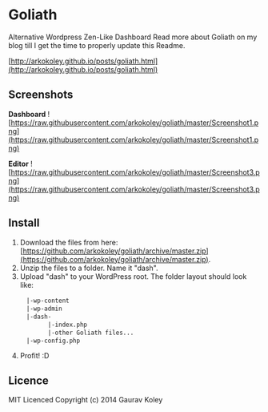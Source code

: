 Goliath
=======

Alternative Wordpress Zen-Like Dashboard
Read more about Goliath on my blog till I get the time to properly update this Readme.

[http://arkokoley.github.io/posts/goliath.html](http://arkokoley.github.io/posts/goliath.html)

## Screenshots

**Dashboard**
![https://raw.githubusercontent.com/arkokoley/goliath/master/Screenshot1.png](https://raw.githubusercontent.com/arkokoley/goliath/master/Screenshot1.png)

**Editor**
![https://raw.githubusercontent.com/arkokoley/goliath/master/Screenshot3.png](https://raw.githubusercontent.com/arkokoley/goliath/master/Screenshot3.png)

## Install

1. Download the files from here: [https://github.com/arkokoley/goliath/archive/master.zip](https://github.com/arkokoley/goliath/archive/master.zip).
2. Unzip the files to a folder. Name it "dash".
3. Upload "dash" to your WordPress root.
	The folder layout should look like: 
````		/-
     |-wp-content
     |-wp-admin
     |-dash-
           |-index.php
           |-other Goliath files...
     |-wp-config.php
````  
4. Profit! :D

## Licence

MIT Licenced 
Copyright (c) 2014 Gaurav Koley

